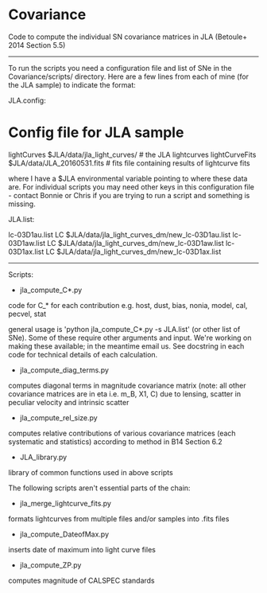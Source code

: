 # Covariance

Code to compute the individual SN covariance matrices in JLA (Betoule+ 2014 Section 5.5) 

---

To run the scripts you need a configuration file and list of SNe in the Covariance/scripts/ directory. Here are a   few lines from each of mine (for the JLA sample) to indicate the format:

JLA.config:

# Config file for JLA sample
lightCurves   	      $JLA/data/jla_light_curves/     # the JLA lightcurves
lightCurveFits        $JLA/data/JLA_20160531.fits     # fits file containing results of lightcurve fits

where I have a $JLA environmental variable pointing to where these data are. For individual scripts you may need other keys in this configuration file - contact Bonnie or Chris if you are trying to run a script and something is missing.

JLA.list:

lc-03D1au.list LC $JLA/data/jla_light_curves_dm/new_lc-03D1au.list
lc-03D1aw.list LC $JLA/data/jla_light_curves_dm/new_lc-03D1aw.list
lc-03D1ax.list LC $JLA/data/jla_light_curves_dm/new_lc-03D1ax.list

---

Scripts:

- jla_compute_C*.py

code for C_* for each contribution e.g. host, dust, bias, nonia, model, cal, pecvel, stat

general usage is 'python jla_compute_C*.py -s JLA.list' (or other list of SNe). Some of these require other arguments and input. We're working on making these available; in the meantime email us. See docstring in each code for technical details of each calculation.

- jla_compute_diag_terms.py

computes diagonal terms in magnitude covariance matrix (note: all other covariance matrices are in eta i.e. m_B, X1, C) due to lensing, scatter in peculiar velocity and intrinsic scatter

- jla_compute_rel_size.py

computes relative contributions of various covariance matrices (each systematic and statistics) according to method in B14 Section 6.2

- JLA_library.py

library of common functions used in above scripts


The following scripts aren't essential parts of the chain:

- jla_merge_lightcurve_fits.py

formats lightcurves from multiple files and/or samples into .fits files

- jla_compute_DateofMax.py

inserts date of maximum into light curve files

- jla_compute_ZP.py

computes magnitude of CALSPEC standards